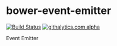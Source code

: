 bower-event-emitter
===================
[![Build Status](https://travis-ci.org/thomaswelton/bower-event-emitter.png)](https://travis-ci.org/thomaswelton/bower-event-emitter)
[![githalytics.com alpha](https://cruel-carlota.pagodabox.com/c667be5a294acb02dabf2412e582f960 "githalytics.com")](http://githalytics.com/thomaswelton/bower-event-emitter)

Event Emitter
